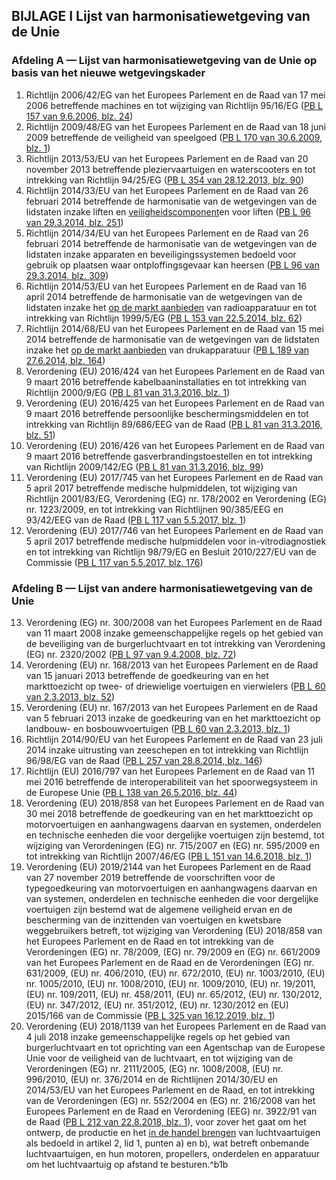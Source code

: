 ## BIJLAGE I Lijst van harmonisatiewetgeving van de Unie

### Afdeling A — Lijst van harmonisatiewetgeving van de Unie op basis van het nieuwe wetgevingskader

1. Richtlijn 2006/42/EG van het Europees Parlement en de Raad van 17 mei 2006 betreffende machines en tot wijziging van Richtlijn 95/16/EG ([PB L 157 van 9.6.2006, blz. 24](./../../../../legal-content/NL/AUTO/?uri=OJ:L:2006:157:TOC))
2. Richtlijn 2009/48/EG van het Europees Parlement en de Raad van 18 juni 2009 betreffende de veiligheid van speelgoed ([PB L 170 van 30.6.2009, blz. 1](./../../../../legal-content/NL/AUTO/?uri=OJ:L:2009:170:TOC))
3. Richtlijn 2013/53/EU van het Europees Parlement en de Raad van 20 november 2013 betreffende pleziervaartuigen en waterscooters en tot intrekking van Richtlijn 94/25/EG ([PB L 354 van 28.12.2013, blz. 90](./../../../../legal-content/NL/AUTO/?uri=OJ:L:2013:354:TOC))
4. Richtlijn 2014/33/EU van het Europees Parlement en de Raad van 26 februari 2014 betreffende de harmonisatie van de wetgevingen van de lidstaten inzake liften en [veiligheidscomponent](a3.md#^veiligheidscomponent)en voor liften ([PB L 96 van 29.3.2014, blz. 251](./../../../../legal-content/NL/AUTO/?uri=OJ:L:2014:096:TOC))
5. Richtlijn 2014/34/EU van het Europees Parlement en de Raad van 26 februari 2014 betreffende de harmonisatie van de wetgevingen van de lidstaten inzake apparaten en beveiligingssystemen bedoeld voor gebruik op plaatsen waar ontploffingsgevaar kan heersen ([PB L 96 van 29.3.2014, blz. 309](./../../../../legal-content/NL/AUTO/?uri=OJ:L:2014:096:TOC))
6. Richtlijn 2014/53/EU van het Europees Parlement en de Raad van 16 april 2014 betreffende de harmonisatie van de wetgevingen van de lidstaten inzake het [op de markt aanbieden](a3.md#^markt) van radioapparatuur en tot intrekking van Richtlijn 1999/5/EG ([PB L 153 van 22.5.2014, blz. 62](./../../../../legal-content/NL/AUTO/?uri=OJ:L:2014:153:TOC))
7. Richtlijn 2014/68/EU van het Europees Parlement en de Raad van 15 mei 2014 betreffende de harmonisatie van de wetgevingen van de lidstaten inzake het [op de markt aanbieden](a3.md#^markt) van drukapparatuur ([PB L 189 van 27.6.2014, blz. 164](./../../../../legal-content/NL/AUTO/?uri=OJ:L:2014:189:TOC))
8. Verordening (EU) 2016/424 van het Europees Parlement en de Raad van 9 maart 2016 betreffende kabelbaaninstallaties en tot intrekking van Richtlijn 2000/9/EG ([PB L 81 van 31.3.2016, blz. 1](./../../../../legal-content/NL/AUTO/?uri=OJ:L:2016:081:TOC))
9. Verordening (EU) 2016/425 van het Europees Parlement en de Raad van 9 maart 2016 betreffende persoonlijke beschermingsmiddelen en tot intrekking van Richtlijn 89/686/EEG van de Raad ([PB L 81 van 31.3.2016, blz. 51](./../../../../legal-content/NL/AUTO/?uri=OJ:L:2016:081:TOC))
10. Verordening (EU) 2016/426 van het Europees Parlement en de Raad van 9 maart 2016 betreffende gasverbrandingstoestellen en tot intrekking van Richtlijn 2009/142/EG ([PB L 81 van 31.3.2016, blz. 99](./../../../../legal-content/NL/AUTO/?uri=OJ:L:2016:081:TOC))
11. Verordening (EU) 2017/745 van het Europees Parlement en de Raad van 5 april 2017 betreffende medische hulpmiddelen, tot wijziging van Richtlijn 2001/83/EG, Verordening (EG) nr. 178/2002 en Verordening (EG) nr. 1223/2009, en tot intrekking van Richtlijnen 90/385/EEG en 93/42/EEG van de Raad ([PB L 117 van 5.5.2017, blz. 1](./../../../../legal-content/NL/AUTO/?uri=OJ:L:2017:117:TOC))
12. Verordening (EU) 2017/746 van het Europees Parlement en de Raad van 5 april 2017 betreffende medische hulpmiddelen voor in-vitrodiagnostiek en tot intrekking van Richtlijn 98/79/EG en Besluit 2010/227/EU van de Commissie ([PB L 117 van 5.5.2017, blz. 176](./../../../../legal-content/NL/AUTO/?uri=OJ:L:2017:117:TOC))

### Afdeling B — Lijst van andere harmonisatiewetgeving van de Unie

13. Verordening (EG) nr. 300/2008 van het Europees Parlement en de Raad van 11 maart 2008 inzake gemeenschappelijke regels op het gebied van de beveiliging van de burgerluchtvaart en tot intrekking van Verordening (EG) nr. 2320/2002 ([PB L 97 van 9.4.2008, blz. 72](./../../../../legal-content/NL/AUTO/?uri=OJ:L:2008:097:TOC))
14. Verordening (EU) nr. 168/2013 van het Europees Parlement en de Raad van 15 januari 2013 betreffende de goedkeuring van en het markttoezicht op twee- of driewielige voertuigen en vierwielers ([PB L 60 van 2.3.2013, blz. 52](./../../../../legal-content/NL/AUTO/?uri=OJ:L:2013:060:TOC))
15. Verordening (EU) nr. 167/2013 van het Europees Parlement en de Raad van 5 februari 2013 inzake de goedkeuring van en het markttoezicht op landbouw- en bosbouwvoertuigen ([PB L 60 van 2.3.2013, blz. 1](./../../../../legal-content/NL/AUTO/?uri=OJ:L:2013:060:TOC))
16. Richtlijn 2014/90/EU van het Europees Parlement en de Raad van 23 juli 2014 inzake uitrusting van zeeschepen en tot intrekking van Richtlijn 96/98/EG van de Raad ([PB L 257 van 28.8.2014, blz. 146](./../../../../legal-content/NL/AUTO/?uri=OJ:L:2014:257:TOC))
17. Richtlijn (EU) 2016/797 van het Europees Parlement en de Raad van 11 mei 2016 betreffende de interoperabiliteit van het spoorwegsysteem in de Europese Unie ([PB L 138 van 26.5.2016, blz. 44](./../../../../legal-content/NL/AUTO/?uri=OJ:L:2016:138:TOC))
18. Verordening (EU) 2018/858 van het Europees Parlement en de Raad van 30 mei 2018 betreffende de goedkeuring van en het markttoezicht op motorvoertuigen en aanhangwagens daarvan en systemen, onderdelen en technische eenheden die voor dergelijke voertuigen zijn bestemd, tot wijziging van Verordeningen (EG) nr. 715/2007 en (EG) nr. 595/2009 en tot intrekking van Richtlijn 2007/46/EG ([PB L 151 van 14.6.2018, blz. 1](./../../../../legal-content/NL/AUTO/?uri=OJ:L:2018:151:TOC))
19. Verordening (EU) 2019/2144 van het Europees Parlement en de Raad van 27 november 2019 betreffende de voorschriften voor de typegoedkeuring van motorvoertuigen en aanhangwagens daarvan en van systemen, onderdelen en technische eenheden die voor dergelijke voertuigen zijn bestemd wat de algemene veiligheid ervan en de bescherming van de inzittenden van voertuigen en kwetsbare weggebruikers betreft, tot wijziging van Verordening (EU) 2018/858 van het Europees Parlement en de Raad en tot intrekking van de Verordeningen (EG) nr. 78/2009, (EG) nr. 79/2009 en (EG) nr. 661/2009 van het Europees Parlement en de Raad en de Verordeningen (EG) nr. 631/2009, (EU) nr. 406/2010, (EU) nr. 672/2010, (EU) nr. 1003/2010, (EU) nr. 1005/2010, (EU) nr. 1008/2010, (EU) nr. 1009/2010, (EU) nr. 19/2011, (EU) nr. 109/2011, (EU) nr. 458/2011, (EU) nr. 65/2012, (EU) nr. 130/2012, (EU) nr. 347/2012, (EU) nr. 351/2012, (EU) nr. 1230/2012 en (EU) 2015/166 van de Commissie ([PB L 325 van 16.12.2019, blz. 1](./../../../../legal-content/NL/AUTO/?uri=OJ:L:2019:325:TOC))
20. Verordening (EU) 2018/1139 van het Europees Parlement en de Raad van 4 juli 2018 inzake gemeenschappelijke regels op het gebied van burgerluchtvaart en tot oprichting van een Agentschap van de Europese Unie voor de veiligheid van de luchtvaart, en tot wijziging van de Verordeningen (EG) nr. 2111/2005, (EG) nr. 1008/2008, (EU) nr. 996/2010, (EU) nr. 376/2014 en de Richtlijnen 2014/30/EU en 2014/53/EU van het Europees Parlement en de Raad, en tot intrekking van de Verordeningen (EG) nr. 552/2004 en (EG) nr. 216/2008 van het Europees Parlement en de Raad en Verordening (EEG) nr. 3922/91 van de Raad ([PB L 212 van 22.8.2018, blz. 1](./../../../../legal-content/NL/AUTO/?uri=OJ:L:2018:212:TOC)), voor zover het gaat om het ontwerp, de productie en het [in de handel brengen](a3.md#^handel) van luchtvaartuigen als bedoeld in artikel 2, lid 1, punten a) en b), wat betreft onbemande luchtvaartuigen, en hun motoren, propellers, onderdelen en apparatuur om het luchtvaartuig op afstand te besturen.^b1b
